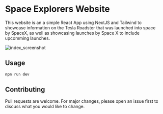 # Space Explorers Website

This website is an a simple React App using NextJS and Tailwind to showcase information on the Tesla Roadster that was launched into space by SpaceX, as well as showcasing launches by Space X to include upcomming launches.

![index_screenshot](https://raw.githubusercontent.com/yordadev/SpaceExplorers/master/public/index_preview.png)


## Usage

```sh
npm run dev
```

## Contributing
Pull requests are welcome. For major changes, please open an issue first to discuss what you would like to change.
